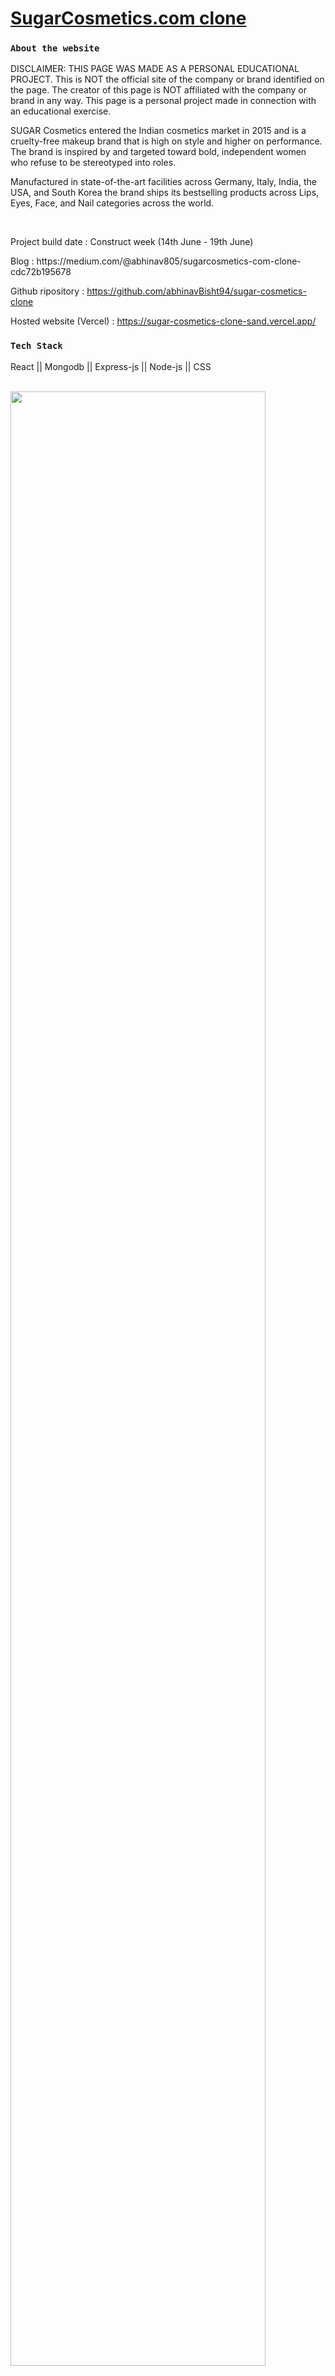 <a href="https://in.sugarcosmetics.com/"><h1>SugarCosmetics.com clone</h1></a>

### `About the website`

<p> DISCLAIMER: THIS PAGE WAS MADE AS A PERSONAL EDUCATIONAL PROJECT. This is NOT the official site of the company or brand identified on the page. The creator of this page is NOT affiliated with the company or brand in any way. This page is a personal project made in connection with an educational exercise.
</p>

<p>
SUGAR Cosmetics entered the Indian cosmetics market in 2015 and is a cruelty-free makeup brand that is high on style and higher on performance. The brand is inspired by and targeted toward bold, independent women who refuse to be stereotyped into roles.
</p>
<p>
Manufactured in state-of-the-art facilities across Germany, Italy, India, the USA, and South Korea the brand ships its bestselling products across Lips, Eyes, Face, and Nail categories across the world.
</p>

<br/>
<p>Project build date : Construct week (14th June - 19th June)</p>

<p>
Blog : https://medium.com/@abhinav805/sugarcosmetics-com-clone-cdc72b195678

Github ripository : https://github.com/abhinavBisht94/sugar-cosmetics-clone

Hosted website (Vercel) :  https://sugar-cosmetics-clone-sand.vercel.app/
</p>

### `Tech Stack`
<p>React || Mongodb || Express-js || Node-js || CSS</p>

<br/>
<img width="90%" src="https://miro.medium.com/max/1400/1*Tmf2OG61QbwoMycMjz0kzQ.png"/>

<br/>
<img width="90%" src="https://miro.medium.com/max/1400/1*HwzbA8qMmBwWZ1kZLCvukg.png"/>

<br/>
<img width="90%" src="https://miro.medium.com/max/1400/1*PfWNFHzzIXNfUv2DV7ZKVA.png"/>

<br/>
<img width="90%" src="https://miro.medium.com/max/1400/1*BTq1ZjKtB_8c_RAWSenlVw.png"/>

<br/>
<img width="90%" src="https://miro.medium.com/max/1400/1*hSSJqdOsXDIapGBzG3TDIg.png"/>



<!-- .

<a href=""></a>

<p></p>

<br/>
<img src=""/>
. -->

